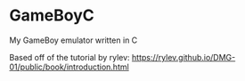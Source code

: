 # GameBoyC
My GameBoy emulator written in C

Based off of the tutorial by rylev: https://rylev.github.io/DMG-01/public/book/introduction.html
